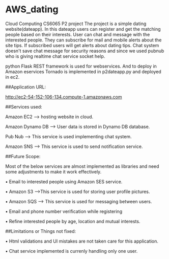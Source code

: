 # AWS_dating
Cloud Computing CS6065 P2 project
The project is a simple dating website(dateapp).  In this dateapp users can register and get the matching people based on their interests. User can chat and message with the interested people. They can subscribe for mail and mobile alerts about the site tips. If subscribed users will get alerts about dating tips. Chat system doesn't save chat message for security reasons and since we used pubnub who is giving realtime chat service socket help.

python Flask REST framework is used for webservices. And to deploy in Amazon eservices Tornado is implemented in p2dateapp.py and deployed in ec2.

##Application URL:

http://ec2-54-152-106-134.compute-1.amazonaws.com

##Services used:

Amazon EC2 --> hosting website in cloud.

Amazon Dynamo DB --> User data is stored in Dynamo DB database.

Pub Nub --> This service is used implementing chat system.

Amazon SNS --> This service is used to send notification service.

##Future Scope: 

Most of the below services are almost implemented as libraries and need some adjustments to make it work effectively.

•	Email to interested people using Amazon SES service. 

• Amazon S3  -->This service is used for storing user profile pictures.

•	Amazon SQS --> This service is used for messaging between users.

•	Email and phone number verification while registering

•	Refine interested people by age, location and mutual interests.

##Limitations or Things not fixed:

• Html validations and UI mistakes are not taken care for this application.

• Chat service implemented is currenly handling only one user.
